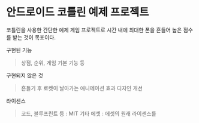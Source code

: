 # 안드로이드 코틀린 예제 프로젝트

코틀린을 사용한 간단한 예제 게임 프로젝트로 시간 내에 최대한 폰을 흔들어 높은 점수를 받는 것이 목표이다.

구현된 기능
>상점, 순위, 게임 기본 기능 등

구현되지 않은 것
>흔들기 후 로켓이 날아가는 애니메이션 효과
>디자인 개선

라이센스
>코드, 블루프린트 등 : MIT
>기타 에셋 : 에셋의 원래 라이센스를 
